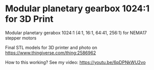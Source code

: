 # Modular planetary gearbox 1024:1 for 3D Print

Modular planetary gerabox 1024:1 (4:1, 16:1, 64:41, 256:1) for NEMA17 stepper motors

Final STL models for 3D printer and photo on https://www.thingiverse.com/thing:2586962

How to this working? See my video: https://youtu.be/6pDPNkWU2vo

